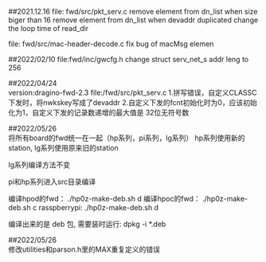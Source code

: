 ##2021.12.16
file: fwd/src/pkt_serv.c
remove element from dn_list when size biger than 16
remove element from dn_list when devaddr duplicated 
change the loop time of read_dir 

file: fwd/src/mac-header-decode.c 
fix bug of macMsg elemen

##2022/02/10
file:fwd/inc/gwcfg.h
change struct serv_net_s addr leng to 256

##2022/04/24  
version:dragino-fwd-2.3
file:/fwd/src/pkt_serv.c
1.拼写错误，自定义CLASSC下发时，将nwkskey写成了devaddr
2.自定义下发的fcnt初始化时为0，应该初始化为1，自定义下发的记录数递增的最大值是 32位无符号数

##2022/05/26  
将所有board的fwd统一在一起（hp系列，pi系列，lg系列）
hp系列使用新的station, lg系列使用原来旧的station

lg系列编译方法不变

pi和hp系列进入src目录编译

编译hpod的fwd： ./hp0z-make-deb.sh  d
编译hpoc的fwd： ./hp0z-make-deb.sh  c
rasspberrypi:   ./hp0z-make-deb.sh  d

编译出来的是 deb 包, 需要装时运行: dpkg -i *.deb

##2022/05/26  
修改utilities和parson.h里的MAX重复定义的错误
